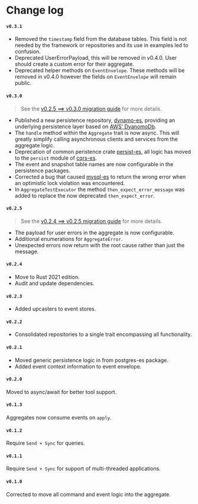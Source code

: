 # Change log

#### `v0.3.1`
- Removed the `timestamp` field from the database tables. This field is not needed by the framework or repositories and its use in examples led to confusion.
- Deprecated UserErrorPayload, this will be removed in v0.4.0. User should create a custom error for their aggregate.
- Deprecated helper methods on `EventEnvelope`. These methods will be removed in v0.4.0 however the fields on `EventEnvelope` will remain public.

#### `v0.3.0`
> See the [v0.2.5 ==> v0.3.0 migration guide](migration_0_3_0.md) for more details.

- Published a new persistence repository, [dynamo-es](https://crates.io/crates/dynamo-es), providing an underlying persistence layer based on [AWS' DyanomoDb](https://aws.amazon.com/dynamodb/).
- The `handle` method within the `Aggregate` trait is now async. This will greatly simplify calling asynchronous clients and services from the aggregate logic.
- Deprecation of common peristence crate [persist-es](https://crates.io/crates/persist-es), all logic has moved to the `persist` module of [cqrs-es](https://crates.io/crates/cqrs-es).
- The event and snapshot table names are now configurable in the persistence packages.
- Corrected a bug that caused [mysql-es](https://crates.io/crates/mysql-es) to return the wrong error when an optimistic lock violation was encountered.
- In `AggregateTestExecutor` the method `then_expect_error_message` was added to replace the now deprecated `then_expect_error`.

#### `v0.2.5`
> See the [v0.2.4 ==> v0.2.5 migration guide](migration_0_2_5.md) for more details.

- The payload for user errors in the aggregate is now configurable.
- Additional enumerations for `AggregateError`.
- Unexpected errors now return with the root cause rather than just the message.

#### `v0.2.4`
- Move to Rust 2021 edition.
- Audit and update dependencies.

#### `v0.2.3`
- Added upcasters to event stores.

#### `v0.2.2`
- Consolidated repositories to a single trait encompassing all functionality.

#### `v0.2.1`
- Moved generic persistence logic in from postgres-es package.
- Added event context information to event envelope.

#### `v0.2.0`
Moved to async/await for better tool support.

#### `v0.1.3`
Aggregates now consume events on `apply`.

#### `v0.1.2`
Require `Send + Sync` for queries.

#### `v0.1.1`
Require `Send + Sync` for support of multi-threaded applications.

#### `v0.1.0`
Corrected to move all command and event logic into the aggregate.
